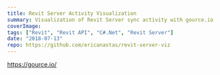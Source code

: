```yaml
---
title: Revit Server Activity Visualization
summary: Visualization of Revit Server sync activity with gource.io
coverImage:
tags: ["Revit", "Revit API", "C#.Net", "Revit Server"]
date: "2018-07-13"
repo: https://github.com/ericanastas/revit-server-viz
---
```


https://gource.io/
